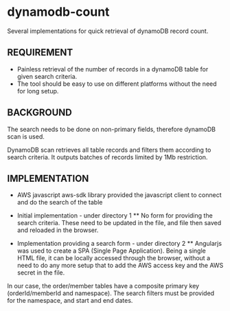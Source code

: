 # dynamodb-count
Several implementations for quick retrieval of dynamoDB record count.

## REQUIREMENT

* Painless retrieval of the number of records in a dynamoDB table for given search criteria.
* The tool should be easy to use on different platforms without the need for long setup.

## BACKGROUND

The search needs to be done on non-primary fields, therefore dynamoDB scan is used.

DynamoDB scan retrieves all table records and filters them according to search criteria. It outputs batches of records limited by 1Mb restriction.  

## IMPLEMENTATION

* AWS javascript aws-sdk library provided the javascript client to connect and do the search of the table

* Initial implementation - under directory 1
** No form for providing the search criteria. These need to be updated in the file, and file then saved and reloaded in the browser.
    
* Implementation providing a search form - under directory 2
** Angularjs was used to create a SPA (Single Page Application). Being a single HTML file, it can be locally accessed through the browser, without a need to do any more setup that to add the AWS access key and the AWS secret in the file.

In our case, the order/member tables have a composite primary key (orderId/memberId and namespace). The search filters must be provided for the namespace, and start and end dates.
